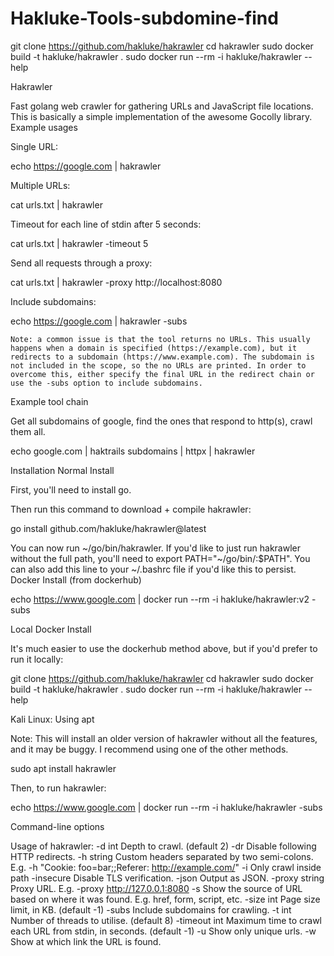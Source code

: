 # Hakluke-Tools-subdomine-find

git clone https://github.com/hakluke/hakrawler
cd hakrawler
sudo docker build -t hakluke/hakrawler .
sudo docker run --rm -i hakluke/hakrawler --help







Hakrawler

Fast golang web crawler for gathering URLs and JavaScript file locations. This is basically a simple implementation of the awesome Gocolly library.
Example usages

Single URL:

echo https://google.com | hakrawler

Multiple URLs:

cat urls.txt | hakrawler

Timeout for each line of stdin after 5 seconds:

cat urls.txt | hakrawler -timeout 5

Send all requests through a proxy:

cat urls.txt | hakrawler -proxy http://localhost:8080

Include subdomains:

echo https://google.com | hakrawler -subs

    Note: a common issue is that the tool returns no URLs. This usually happens when a domain is specified (https://example.com), but it redirects to a subdomain (https://www.example.com). The subdomain is not included in the scope, so the no URLs are printed. In order to overcome this, either specify the final URL in the redirect chain or use the -subs option to include subdomains.

Example tool chain

Get all subdomains of google, find the ones that respond to http(s), crawl them all.

echo google.com | haktrails subdomains | httpx | hakrawler

Installation
Normal Install

First, you'll need to install go.

Then run this command to download + compile hakrawler:

go install github.com/hakluke/hakrawler@latest

You can now run ~/go/bin/hakrawler. If you'd like to just run hakrawler without the full path, you'll need to export PATH="~/go/bin/:$PATH". You can also add this line to your ~/.bashrc file if you'd like this to persist.
Docker Install (from dockerhub)

echo https://www.google.com | docker run --rm -i hakluke/hakrawler:v2 -subs

Local Docker Install

It's much easier to use the dockerhub method above, but if you'd prefer to run it locally:

git clone https://github.com/hakluke/hakrawler
cd hakrawler
sudo docker build -t hakluke/hakrawler .
sudo docker run --rm -i hakluke/hakrawler --help

Kali Linux: Using apt

Note: This will install an older version of hakrawler without all the features, and it may be buggy. I recommend using one of the other methods.

sudo apt install hakrawler

Then, to run hakrawler:

echo https://www.google.com | docker run --rm -i hakluke/hakrawler -subs

Command-line options

Usage of hakrawler:
  -d int
    	Depth to crawl. (default 2)
  -dr
    	Disable following HTTP redirects.
  -h string
    	Custom headers separated by two semi-colons. E.g. -h "Cookie: foo=bar;;Referer: http://example.com/"
  -i	Only crawl inside path
  -insecure
    	Disable TLS verification.
  -json
    	Output as JSON.
  -proxy string
    	Proxy URL. E.g. -proxy http://127.0.0.1:8080
  -s	Show the source of URL based on where it was found. E.g. href, form, script, etc.
  -size int
    	Page size limit, in KB. (default -1)
  -subs
    	Include subdomains for crawling.
  -t int
    	Number of threads to utilise. (default 8)
  -timeout int
    	Maximum time to crawl each URL from stdin, in seconds. (default -1)
  -u	Show only unique urls.
  -w	Show at which link the URL is found.

